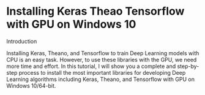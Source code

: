 # Installing Keras Theao Tensorflow with GPU on Windows 10

Introduction

Installing Keras, Theano, and Tensorflow to train Deep Learning models with CPU is an easy task. However, to use these libraries with the GPU, we need more time and effort. In this tutorial, I will show you a complete and step-by-step process to install the most important libraries for developing Deep Learning algorithms including Keras, Theano, and Tensorflow with GPU on Windows 10/64-bit.






